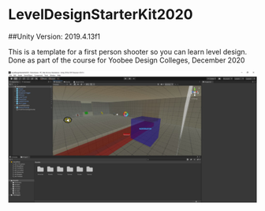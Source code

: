 # LevelDesignStarterKit2020
##Unity Version: 2019.4.13f1

This is a template for a first person shooter so you can learn level design.
Done as part of the course for Yoobee Design Colleges, December 2020

![Image of Project](https://github.com/SteveRodkissAtBurnside/LevelDesignStarterKit2020/blob/main/Screenshot.jpg)

